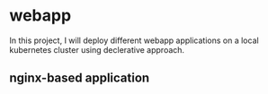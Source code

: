 # webapp
In this project, I will deploy different webapp applications on a local kubernetes cluster using declerative approach. 

## nginx-based application

